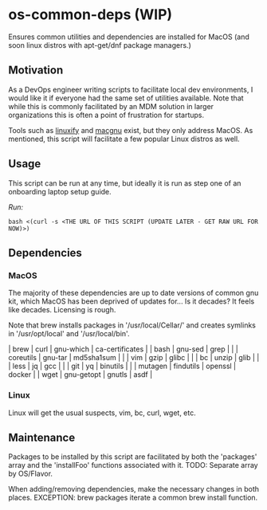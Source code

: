 # os-common-deps (WIP)

Ensures common utilities and dependencies are installed for MacOS (and soon linux distros with apt-get/dnf package managers.)

## Motivation

As a DevOps engineer writing scripts to facilitate local dev environments, I would like it if everyone had the same set of utilities available.
Note that while this is commonly facilitated by an MDM solution in larger organizations this is often a point of frustration for startups.

Tools such as [linuxify](https://github.com/fabiomaia/linuxify) and [macgnu](https://github.com/shinokada/macgnu) exist, but they only address MacOS. As mentioned, this script will facilitate a few popular Linux distros as well.

## Usage

This script can be run at any time, but ideally it is run as step one of an onboarding laptop setup guide.

*Run:*
```
bash <(curl -s <THE URL OF THIS SCRIPT (UPDATE LATER - GET RAW URL FOR NOW)>)
```

## Dependencies

### MacOS

The majority of these dependencies are up to date versions of common gnu kit, which MacOS has been deprived of updates for... Is it decades? It feels like decades. Licensing is rough.

Note that brew installs packages in '/usr/local/Cellar/' and creates symlinks in '/usr/opt/local' and '/usr/local/bin'.

| brew        | curl        | gnu-which  | ca-certificates |
| bash        | gnu-sed     | grep       |                 |
| coreutils   | gnu-tar     | md5sha1sum |                 |
| vim         | gzip        | glibc      |                 |
| bc          | unzip       | glib       |                 |
| less        | jq          | gcc        |                 |
| git         | yq          | binutils   |                 |
| mutagen     | findutils   | openssl    | docker          |
| wget        | gnu-getopt  | gnutls     | asdf            |

### Linux

Linux will get the usual suspects, vim, bc, curl, wget, etc.

## Maintenance

Packages to be installed by this script are facilitated by both the 'packages' array and the 'installFoo' functions associated with it.
TODO: Separate array by OS/Flavor.

When adding/removing dependencies, make the necessary changes in both places.
EXCEPTION: brew packages iterate a common brew install function.

